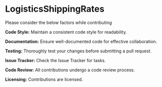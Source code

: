 # LogisticsShippingRates

Please consider the below factors while contributing

**Code Style:** Maintain a consistent code style for readability.

**Documentation:** Ensure well-documented code for effective collaboration.

**Testing:** Thoroughly test your changes before submitting a pull request.

**Issue Tracker:** Check the Issue Tracker for tasks.

**Code Review:** All contributions undergo a code review process.

**Licensing:** Contributions are licensed.
